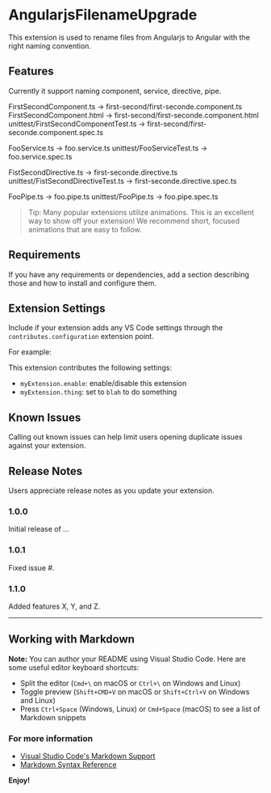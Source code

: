# AngularjsFilenameUpgrade

This extension is used to rename files from Angularjs to Angular with the right naming convention.

## Features

Currently it support naming component, service, directive, pipe.

FirstSecondComponent.ts -> first-second/first-seconde.component.ts
FirstSecondComponent.html -> first-second/first-seconde.component.html
unittest/FirstSecondComponentTest.ts -> first-second/first-seconde.component.spec.ts

FooService.ts -> foo.service.ts
unittest/FooServiceTest.ts -> foo.service.spec.ts

FistSecondDirective.ts -> first-seconde.directive.ts
unittest/FistSecondDirectiveTest.ts -> first-seconde.directive.spec.ts

FooPipe.ts -> foo.pipe.ts
unittest/FooPipe.ts -> foo.pipe.spec.ts


> Tip: Many popular extensions utilize animations. This is an excellent way to show off your extension! We recommend short, focused animations that are easy to follow.

## Requirements

If you have any requirements or dependencies, add a section describing those and how to install and configure them.

## Extension Settings

Include if your extension adds any VS Code settings through the `contributes.configuration` extension point.

For example:

This extension contributes the following settings:

* `myExtension.enable`: enable/disable this extension
* `myExtension.thing`: set to `blah` to do something

## Known Issues

Calling out known issues can help limit users opening duplicate issues against your extension.

## Release Notes

Users appreciate release notes as you update your extension.

### 1.0.0

Initial release of ...

### 1.0.1

Fixed issue #.

### 1.1.0

Added features X, Y, and Z.

-----------------------------------------------------------------------------------------------------------

## Working with Markdown

**Note:** You can author your README using Visual Studio Code.  Here are some useful editor keyboard shortcuts:

* Split the editor (`Cmd+\` on macOS or `Ctrl+\` on Windows and Linux)
* Toggle preview (`Shift+CMD+V` on macOS or `Shift+Ctrl+V` on Windows and Linux)
* Press `Ctrl+Space` (Windows, Linux) or `Cmd+Space` (macOS) to see a list of Markdown snippets

### For more information

* [Visual Studio Code's Markdown Support](http://code.visualstudio.com/docs/languages/markdown)
* [Markdown Syntax Reference](https://help.github.com/articles/markdown-basics/)

**Enjoy!**
